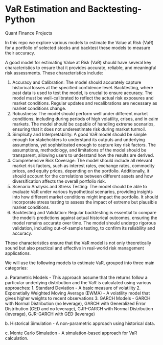 # VaR Estimation and Backtesting-Python
Quant Finance Projects 

In this repo we explore various models to estimate the Value at Risk (VaR) for a portfolio of selected stocks and backtest these models to measure their accuracy.

A good model for estimating Value at Risk (VaR) should have several key characteristics to ensure that it provides accurate, reliable, and meaningful risk assessments. These characteristics include:

1. Accuracy and Calibration: The model should accurately capture historical losses at the specified confidence level. Backtesting, where past data is used to test the model, is crucial to ensure accuracy. The model must be well-calibrated to reflect the actual risk exposures and market conditions. Regular updates and recalibrations are necessary as market conditions change.
2. Robustness: The model should perform well under different market conditions, including during periods of high volatility, crises, and in calm markets. The model should be capable of handling extreme scenarios, ensuring that it does not underestimate risk during market turmoil.
3. Simplicity and Interpretability: A good VaR model should be simple enough for stakeholders to understand its outputs and underlying assumptions, yet sophisticated enough to capture key risk factors. The assumptions, methodology, and limitations of the model should be transparent, allowing users to understand how the results are derived.
4. Comprehensive Risk Coverage: The model should include all relevant market risk factors, such as interest rates, exchange rates, commodity prices, and equity prices, depending on the portfolio. Additionally, it should account for the correlations between different assets and how diversification affects the overall portfolio risk.
5. Scenario Analysis and Stress Testing: The model should be able to evaluate VaR under various hypothetical scenarios, providing insights into how different market conditions might impact the portfolio. It should incorporate stress testing to assess the impact of extreme but plausible market conditions.
6. Backtesting and Validation: Regular backtesting is essential to compare the model’s predictions against actual historical outcomes, ensuring the model remains accurate over time. The model should undergo rigorous validation, including out-of-sample testing, to confirm its reliability and accuracy.

These characteristics ensure that the VaR model is not only theoretically sound but also practical and effective in real-world risk management applications.

We will use the following models to estimate VaR, grouped into three main categories:

a. Parametric Models - This approach assume that the returns follow a particular underlying distribution and the VaR is calculated using various approaches: 
                        1. Standard Deviation - A basic measure of volatility
                        2. Exponetially Weighted Moving Average (EWMA) - A volatility model that gives higher weights to recent observations
                        3. GARCH Models - GARCH with Normal Distribution (no leverage), GARCH with Generalized Error Distribution (GED and no leverage), GJR-GARCH with Normal Distribution (leverage), GJR-GARCH
                                          with GED (leverage)
                                          
b. Historical Simulation - A non-parametric approach using historical data.

c. Monte Carlo Simulation - A simulation-based approach for VaR calculation.




